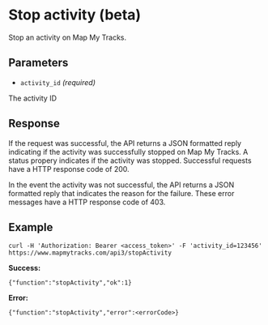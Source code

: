 Stop activity (beta)
====
Stop an activity on Map My Tracks. 

Parameters
---

- `activity_id`  *(required)*

The activity ID

Response
---

If the request was successful, the API returns a JSON formatted reply indicating if the activity was successfully stopped on Map My Tracks. A status propery indicates if the activity was stopped. Successful requests have a HTTP response code of 200. 

In the event the activity was not successful, the API returns a JSON formatted reply that indicates the reason for the failure. These error messages have a HTTP response code of 403.

Example
---

```
curl -H 'Authorization: Bearer <access_token>' -F 'activity_id=123456' https://www.mapmytracks.com/api3/stopActivity
```

**Success:**
```
{"function":"stopActivity","ok":1}
```

**Error:**
```
{"function":"stopActivity","error":<errorCode>}
```
